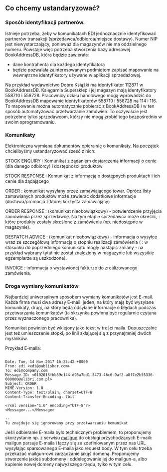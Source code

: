 ## Co chcemy ustandaryzować?

### Sposób identyfikacji partnerów. 

Istnieje potrzeba, żeby w komunikatach EDI jednoznacznie identyfikować partnerów transakcji (sprzedawca/odbiorca/miejsce dostawy). 
Numer NIP jest niewystarczający, ponieważ dla magazynów nie ma oddzielnego numeru. Powstaje więc potrzeba stworzenia bazy adresowej BookAddressDB, która będzie zawierała:

- dane kontrahenta dla każdego identyfikatora
- będzie pozwalała zainteresowanym podmiotom zapisać mapowanie na wewnętrzne identyfikatory używane w aplikacji sprzedażowej.

Na przykład wydawnictwo Dobre Książki ma identyfikator 112871 w BookAddressDB. Księgarnia Supersklep i jej magazyn mają identyfikatory 558710 i 558728. Pracownicy działu handlowego
mogą wprowadzić do BookAddressDB mapowanie identyfikatorów 558710 i 558728 na 114 i 116. 
To mapowanie można automatycznie pobierać z BookAddressDB i w ten sposób automatyzować przetwarzanie zamówień. To oczywiście jest potrzebne tylko sprzedawcom, którzy nie mogą 
zrobić tego bezpośrednio w swoim oprogramowaniu.

### Komunikaty

Elektroniczna wymiana dokumentów opiera się o komunikaty. Na początek chcielibyśmy ustandaryzować sześć z nich:


STOCK ENQUIRY
  : Komunikat z żądaniem dostarczenia informacji o cenie (dla danego odbiorcy) i dostępności produktów

STOCK RESPONSE
  : Komunikat z informacją o dostępnych produktach i ich cenie dla żądającego

ORDER
  : komunikat wysyłany przez zamawiającego towar. Oprócz listy zamawianych produktów może zawierać dodatkowe informacje (dostawa/promocja z której korzysta zamawiający)

ORDER RESPONSE 
  : (komunikat nieobowiązkowy) - potwierdzenie przyjęcia zamówienia przez sprzedawcę. Na tym etapie sprzedawca może określić, 
  : które produkty zostały skreślone z zamówienia (np. niedostępne w magazynie).

DESPATCH ADVICE 
  : (komunikat nieobowiązkowy) - informacja o wysyłce wraz ze szczegółową informacją o stopniu realizacji zamówienia (
  : w stosunku do poprzedniego komunikatu mogły nastąpić zmiany - na przykład wybrany tytuł nie został znaleziony w magazynie lub wszystkie egzemplarze są uszkodzone). 

INVOICE
  : informacja o wystawionej fakturze do zrealizowanego zamówienia.


### Droga wymiany komunikatów

Najbardziej uniwersalnym sposobem wymiany komunikatów jest E-mail. Każda firma musi dwa adresy E-mail: jeden, na który mają być wysyłane komunikaty, drugi, na który będą odsyłane
informacje o błędach podczas przetwarzania komunikatów (ta skrzynka powinna być regularnie czytana przez wyznaczonego pracownika). 

Komunikat powinien być wklejony jako tekst w treści maila. Dopuszczalne jest też umieszczenie stopki, po linii skłającej się z przynajmniej dwóch myślników.

Przykład E-maila:

~~~

Date: Tue, 14 Nov 2017 16:25:42 +0000
From: edi <edi@publisher.com>
To: edi@company.com
Message-ID: <0102015fbb59c144-d95a7bd1-3473-46c6-9af2-a8f7e2b55336-000000@elibri.com.pl>
Subject: ORDER
MIME-Version: 1.0
Content-Type: text/plain; charset=UTF-8
Content-Transfer-Encoding: 7bit

<?xml version="1.0" encoding="UTF-8"?>
<Message>...</Message>

--
Tu znajduje się ignorowany przy przetwarzaniu komunikat
~~~

Jeśli odbieranie E-maila było technicznym problemem, to proponujemy skorzystanie np. z serwisu [mailgun](https://www.mailgun.com/inbound-routing) 
do obsługi przychodzących E-maili: mailgun parsuje E-maila i łączy się ze zdefiniowanym przez nas URL wysyłając sparsowanego E-maila jako request body.
W tym celu trzeba przekazać mailgun-owi zarządzanie jakąś domeną. Proponujemy stworzenie jakieś subdomeny i oddelegowanie jej do mailgun-a, albo kupienie nowej
domeny najwyższego rzędu, tylko w tym celu.


